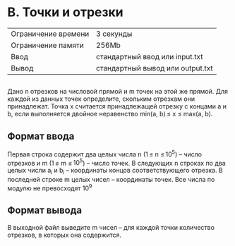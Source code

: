 <div class="problem-statement">
   <div class="header">
      <h1 class="title">B. Точки и отрезки</h1>
      <table>
         <tr class="time-limit">
            <td class="property-title">Ограничение времени</td>
            <td>3&nbsp;секунды</td>
         </tr>
         <tr class="memory-limit">
            <td class="property-title">Ограничение памяти</td>
            <td>256Mb</td>
         </tr>
         <tr class="input-file">
            <td class="property-title">Ввод</td>
            <td colspan="1">стандартный ввод или input.txt</td>
         </tr>
         <tr class="output-file">
            <td class="property-title">Вывод</td>
            <td colspan="1">стандартный вывод или output.txt</td>
         </tr>
      </table>
   </div>
   <h2></h2>
   <div class="legend"><span style="">
         <p>Дано n отрезков на числовой прямой и m точек на этой же прямой. Для каждой из данных точек определите, скольким отрезкам они
            принадлежат. Точка x считается принадлежащей отрезку с концами a и b, если выполняется двойное неравенство min(a, b) ≤ x ≤
            max(a, b).
         </p></span><p></p>
   </div>
   <h2>Формат ввода</h2>
   <div class="input-specification"><span style="">
         <p>Первая строка содержит два целых числа n (1 ≤ n ≤ <span class="tex-math-text">10<sup>5</sup></span>) – число отрезков и m (1 ≤ m ≤ <span class="tex-math-text">10<sup>5</sup></span>) – число точек. В следующих n строках по два целых числи <span class="tex-math-text">a<sub>i</sub></span> и <span class="tex-math-text">b<sub>i</sub></span> – координаты концов соответствующего отрезка. В последней строке m целых чисел – координаты точек. Все числа по модулю не
            превосходят <span class="tex-math-text">10<sup>9</sup></span></p></span><p></p>
   </div>
   <h2>Формат вывода</h2>
   <div class="output-specification"><span style="">
         <p>В выходной файл выведите m чисел – для каждой точки количество отрезков, в которых она содержится.</p></span><p></p>
   </div>
